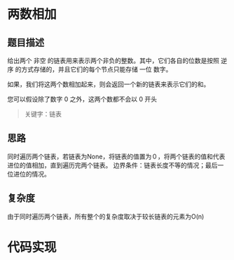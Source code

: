 # 两数相加

## 题目描述

给出两个 非空 的链表用来表示两个非负的整数。其中，它们各自的位数是按照 逆序 的方式存储的，并且它们的每个节点只能存储 一位 数字。

如果，我们将这两个数相加起来，则会返回一个新的链表来表示它们的和。

您可以假设除了数字 0 之外，这两个数都不会以 0 开头

> 关键字：链表

## 思路

同时遍历两个链表，若链表为None，将链表的值置为０，将两个链表的值和代表进位的值相加，直到遍历完两个链表。
边界条件：链表长度不等的情况；最后一位进位的情况。

## 复杂度

由于同时遍历两个链表，所有整个的复杂度取决于较长链表的元素为O(n)

# 代码实现